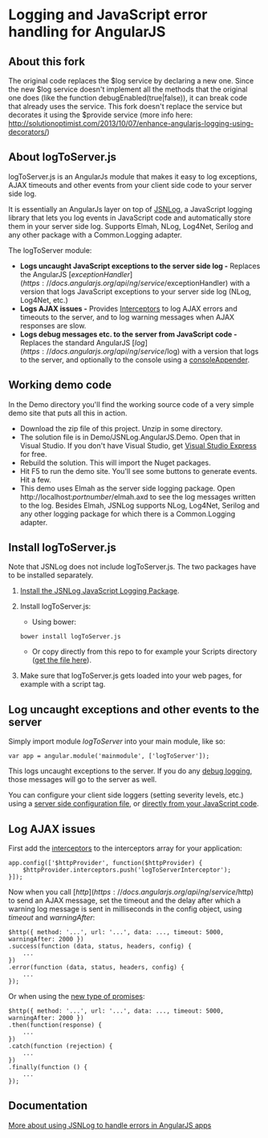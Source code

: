 # Logging and JavaScript error handling for AngularJS

## About this fork
The original code replaces the $log service by declaring a new one. Since the new $log service doesn't implement all the methods that the original one does (like the function debugEnabled(true|false)), it can break code that already uses the service. This fork doesn't replace the service but decorates it using the $provide service (more info here: http://solutionoptimist.com/2013/10/07/enhance-angularjs-logging-using-decorators/)

## About logToServer.js

logToServer.js is an AngularJs module that makes it easy to log exceptions, AJAX timeouts and other events from your client side code to your server side log. 

It is essentially an AngularJs layer on top of [JSNLog](http://jsnlog.com), a JavaScript logging library that lets you log events in JavaScript code and automatically store them in your server side log. Supports Elmah, NLog, Log4Net, Serilog and any other package with a Common.Logging adapter.

The logToServer module:

* **Logs uncaught JavaScript exceptions to the server side log -** Replaces the AngularJS [$exceptionHandler](https://docs.angularjs.org/api/ng/service/$exceptionHandler) with a version that logs JavaScript exceptions to your server side log (NLog, Log4Net, etc.)
* **Logs AJAX issues -** Provides [Interceptors](https://docs.angularjs.org/api/ng/service/$http#interceptors) to log AJAX errors and timeouts to the server, and to log warning messages when AJAX responses are slow.
* **Logs debug messages etc. to the server from JavaScript code -** Replaces the standard AngularJS [$log](https://docs.angularjs.org/api/ng/service/$log) with a version that logs to the server, and optionally to the console using a [consoleAppender](http://jsnlog.com/Documentation/WebConfig/JSNLog/ConsoleAppender).

## Working demo code

In the Demo directory you'll find the working source code of a very simple demo site that puts all this in action.

* Download the zip file of this project. Unzip in some directory.
* The solution file is in Demo/JSNLog.AngularJS.Demo. Open that in Visual Studio. If you don't have Visual Studio, get [Visual Studio Express](https://www.visualstudio.com/en-us/products/visual-studio-express-vs.aspx) for free.
* Rebuild the solution. This will import the Nuget packages.
* Hit F5 to run the demo site. You'll see some buttons to generate events. Hit a few.
* This demo uses Elmah as the server side logging package. Open http://localhost:*portnumber*/elmah.axd to see the log messages written to the log. Besides Elmah, JSNLog supports NLog, Log4Net, Serilog and any other logging package for which there is a Common.Logging adapter.

## Install logToServer.js

Note that JSNLog does not include logToServer.js. The two packages have to be installed separately. 

1. [Install the JSNLog JavaScript Logging Package](http://jsnlog.com/Documentation/DownloadInstall). 

2. Install logToServer.js:

	* Using bower: 
	```
	bower install logToServer.js
	```

	* Or copy directly from this repo to for example your Scripts directory ([get the file here](https://raw.githubusercontent.com/mperdeck/JSNLog.AngularJS/master/logToServer.js)).

3. Make sure that logToServer.js gets loaded into your web pages, for example with a script tag.

## Log uncaught exceptions and other events to the server 

Simply import module _logToServer_ into your main module, like so:
```
var app = angular.module('mainmodule', ['logToServer']);
```

This logs uncaught exceptions to the server. If you do any [debug logging](http://jsnlog.com/Documentation/GetStartedLogging), those messages will go to the server as well.

You can configure your client side loggers (setting severity levels, etc.) using a [server side configuration file](http://jsnlog.com/Documentation/WebConfig), or [directly from your JavaScript code](http://jsnlog.com/Documentation/JSNLogJs/Logger/SetOptions). 

## Log AJAX issues

First add the [interceptors](https://docs.angularjs.org/api/ng/service/$http#interceptors) to the interceptors array for your application:
```
app.config(['$httpProvider', function($httpProvider) {
	$httpProvider.interceptors.push('logToServerInterceptor');
}]);
```

Now when you call [$http](https://docs.angularjs.org/api/ng/service/$http) to send an AJAX message, set the timeout and the delay after which a warning log message is sent in milliseconds in the config object, using _timeout_ and _warningAfter_:
```
$http({ method: '...', url: '...', data: ..., timeout: 5000, warningAfter: 2000 })
.success(function (data, status, headers, config) {
	...
})
.error(function (data, status, headers, config) {
	...
});
```

Or when using the [new type of promises](https://docs.angularjs.org/api/ng/service/$q):
```
$http({ method: '...', url: '...', data: ..., timeout: 5000, warningAfter: 2000 })
.then(function(response) {
	...
})
.catch(function (rejection) {
	...
})
.finally(function () {
	...
});
```

## Documentation

[More about using JSNLog to handle errors in AngularJS apps](http://jsnlog.com/Documentation/GetStartedLogging/AngularJsErrorHandling)


